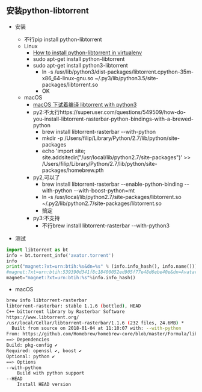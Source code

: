 ## 安装python-libtorrent
- 安装
    - 不行pip install python-libtorrent
    - Linux
        - [How to install python-libtorrent in virtualenv](http://dreamingpotato.com/2015/11/21/how-to-install-python-libtorrent-in-virtualenv/)
        - sudo apt-get install python-libtorrent
        - sudo apt-get install python3-libtorrent
            - ln -s  /usr/lib/python3/dist-packages/libtorrent.cpython-35m-x86_64-linux-gnu.so ~/.py3/lib/python3.5/site-packages/libtorrent.so
            - OK
    - macOS
        - [macOS 下试着编译 libtorrent with python3](https://www.fdb713.com/archives/1054)
        - py2:不太行https://superuser.com/questions/549509/how-do-you-install-libtorrent-rasterbar-python-bindings-with-a-brewed-python
            - brew install libtorrent-rasterbar --with-python 
            - mkdir -p /Users/filip/Library/Python/2.7/lib/python/site-packages
             - echo 'import site; site.addsitedir("/usr/local/lib/python2.7/site-packages")' >> /Users/filip/Library/Python/2.7/lib/python/site-packages/homebrew.pth
         - py2,可以了
            - brew install libtorrent-rasterbar --enable-python-binding --with-python --with-boost-python=mt
            - ln -s /usr/local/lib/python2.7/site-packages/libtorrent.so ~/.py2/lib/python2.7/site-packages/libtorrent.so
            - 搞定
         - py3:不支持
             - 不行brew install libtorrent-rasterbar --with-python3


- 测试
```python
import libtorrent as bt
info = bt.torrent_info('avator.torrent')
info
print("magnet:?xt=urn:btih:%s&dn=%s" % (info.info_hash(), info.name()))
#magnet:?xt=urn:btih:539390d341f8c18400052ed905f77e48d6ebe40e&dn=Avatar ECE (2009) [1080p]
magnet="magnet:?xt=urn:btih:%s"%info.info_hash()
```

- macOS
```bash
brew info libtorrent-rasterbar
libtorrent-rasterbar: stable 1.1.6 (bottled), HEAD
C++ bittorrent library by Rasterbar Software
https://www.libtorrent.org/
/usr/local/Cellar/libtorrent-rasterbar/1.1.6 (232 files, 24.6MB) *
  Built from source on 2018-01-04 at 11:10:07 with: --with-python
From: https://github.com/Homebrew/homebrew-core/blob/master/Formula/libtorrent-rasterbar.rb
==> Dependencies
Build: pkg-config ✔
Required: openssl ✔, boost ✔
Optional: python ✔
==> Options
--with-python
	Build with python support
--HEAD
	Install HEAD version
```
